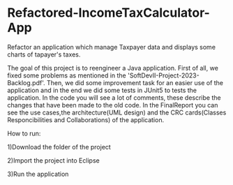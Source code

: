 # Refactored-IncomeTaxCalculator-App
Refactor an application which manage Taxpayer data and displays some charts of tapayer's taxes.

The goal of this project is to reengineer a Java application.
First of all, we fixed some problems as mentioned in the 'SoftDevII-Project-2023-Backlog.pdf'.
Then, we did some improvement task for an easier use of the application and in the end we did some tests in JUnit5 to tests the application.
In the code you will see a lot of comments, these describe the changes that have been made to the old code.
In the FinalReport you can see the use cases,the architecture(UML design) and the CRC cards(Classes Responcibilities and Collaborations) of the application.



How to run:

1)Download the folder of the project

2)Import the project into Eclipse

3)Run the application
